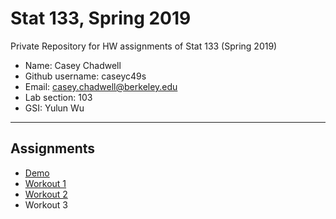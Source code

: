 # Stat 133, Spring 2019

Private Repository for HW assignments of Stat 133 (Spring 2019)

- Name: Casey Chadwell
- Github username: caseyc49s
- Email: casey.chadwell@berkeley.edu
- Lab section: 103
- GSI: Yulun Wu

-----

## Assignments

- [Demo](demo)
- [Workout 1](workout1)
- [Workout 2](workout2)
- Workout 3



